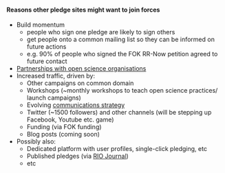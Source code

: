 #### Reasons other pledge sites might want to join forces

* Build momentum
  * people who sign one pledge are likely to sign others
  * get people onto a common mailing list so they can be informed on future actions
  * e.g. 90% of people who signed the FOK RR-Now petition agreed to future contact
* [Partnerships with open science organisations](https://github.com/FreeOurKnowledge/website/blob/master/marketing/partners.md)
* Increased traffic, driven by:
  * Other campaigns on common domain
  * Workshops (~monthly workshops to teach open science practices/ launch campaigns)
  * Evolving [communications strategy](https://github.com/FreeOurKnowledge/website/blob/master/marketing/communication_strategy.md)
  * Twitter (~1500 followers) and other channels (will be stepping up Facebook, Youtube etc. game)
  * Funding (via FOK funding)
  * Blog posts (coming soon)
* Possibly also:
  * Dedicated platform with user profiles, single-click pledging, etc
  * Published pledges (via [RIO Journal](https://riojournal.com/))
  * etc
